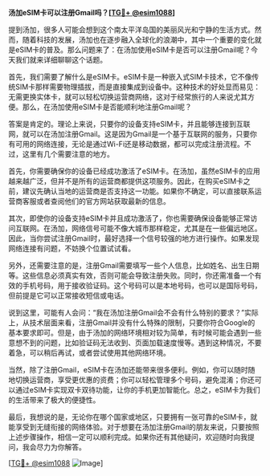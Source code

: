 **汤加eSIM卡可以注册Gmail吗？[[TG💪+ @esim1088](https://t.me/s/esim1088)]**

提到汤加，很多人可能会想到这个南太平洋岛国的美丽风光和宁静的生活方式。然而，随着科技的发展，汤加也在逐步融入全球化的浪潮中，其中一个重要的变化就是eSIM卡的普及。那么问题来了：在汤加使用eSIM卡是否可以注册Gmail呢？今天我们就来详细聊聊这个话题。

首先，我们需要了解什么是eSIM卡。eSIM卡是一种嵌入式SIM卡技术，它不像传统SIM卡那样需要物理插拔，而是直接集成到设备中。这种技术的好处显而易见：无需更换实体卡，就可以轻松切换运营商网络，这对于经常旅行的人来说尤其方便。那么，在汤加使用eSIM卡是否能顺利地注册Gmail呢？

答案是肯定的。理论上来说，只要你的设备支持eSIM卡，并且能够连接到互联网，就可以在汤加注册Gmail。这是因为Gmail是一个基于互联网的服务，只要你有可用的网络连接，无论是通过Wi-Fi还是移动数据，都可以完成注册流程。不过，这里有几个需要注意的地方。

首先，你需要确保你的设备已经成功激活了eSIM卡。在汤加，虽然eSIM卡的应用越来越广泛，但并不是所有的运营商都提供这项服务。因此，在购买eSIM卡之前，建议先确认当地的运营商是否支持这一功能。如果你不确定，可以直接联系运营商客服或者查阅他们的官方网站获取最新的信息。

其次，即使你的设备支持eSIM卡并且成功激活了，你也需要确保设备能够正常访问互联网。在汤加，网络信号可能不像大城市那样稳定，尤其是在一些偏远地区。因此，当你尝试注册Gmail时，最好选择一个信号较强的地方进行操作。如果发现网络连接有问题，不妨换个位置试试看。

另外，还需要注意的是，注册Gmail需要填写一些个人信息，比如姓名、出生日期等。这些信息必须真实有效，否则可能会导致注册失败。同时，你还需准备一个有效的手机号码，用于接收验证码。这个号码可以是本地号码，也可以是国际号码，但前提是它可以正常接收短信或电话。

说到这里，可能有人会问：“我在汤加注册Gmail会不会有什么特别的要求？”实际上，从技术层面来看，注册Gmail并没有什么特殊的限制，只要你符合Google的基本要求即可。但是，由于汤加的网络环境相对较为简单，有时候可能会遇到一些意想不到的问题，比如验证码无法收到、页面加载速度慢等。遇到这种情况，不要着急，可以稍后再试，或者尝试使用其他网络环境。

当然，除了注册Gmail，eSIM卡在汤加还能带来很多便利。例如，你可以随时随地切换运营商，享受更优惠的资费；你可以轻松管理多个号码，避免混淆；你还可以通过eSIM卡实现双卡双待功能，让你的手机更加智能化。总之，eSIM卡为我们的生活带来了极大的便捷性。

最后，我想说的是，无论你在哪个国家或地区，只要拥有一张可靠的eSIM卡，就能享受到无缝衔接的网络体验。对于想要在汤加注册Gmail的朋友来说，只要按照上述步骤操作，相信一定可以顺利完成。如果你还有其他疑问，欢迎随时向我提问，我会尽力为你解答。

[[TG💪+ @esim1088](https://t.me/s/esim1088) ![Image](https://i.postimg.cc/4NQfJmqS/Snipaste-2025-05-13-00-14-12.png)]